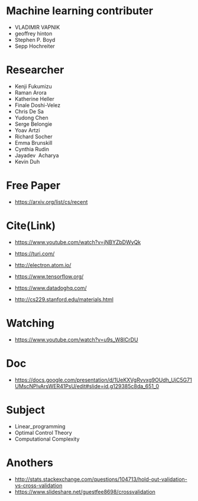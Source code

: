 # Machine learning contributer
- VLADIMIR VAPNIK
- geoffrey hinton
- Stephen P. Boyd
- Sepp Hochreiter

# Researcher
- Kenji Fukumizu
- Raman Arora
- Katherine Heller
- Finale Doshi-Velez
- Chris De Sa
- Yudong Chen
- Serge Belongie
- Yoav Artzi
- Richard Socher
- Emma Brunskill
- Cynthia Rudin
- Jayadev  Acharya
- Kevin Duh

# Free Paper

- https://arxiv.org/list/cs/recent


# Cite(Link)

- https://www.youtube.com/watch?v=jNBYZbDWyQk
- https://turi.com/
- http://electron.atom.io/
- https://www.tensorflow.org/
- https://www.datadoghq.com/

- http://cs229.stanford.edu/materials.html

# Watching

- https://www.youtube.com/watch?v=u9s_W8lCrDU

# Doc

- https://docs.google.com/presentation/d/1UeKXVgRvvxg9OUdh_UiC5G71UMscNPlvArsWER41PsU/edit#slide=id.g129385c8da_651_0

# Subject
- Linear_programming
- Optimal Control Theory
- Computational Complexity

# Anothers

- http://stats.stackexchange.com/questions/104713/hold-out-validation-vs-cross-validation
- https://www.slideshare.net/guestfee8698/crossvalidation


